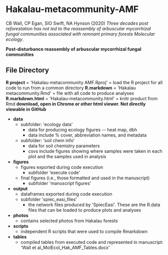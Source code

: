 # Hakalau-metacommunity-AMF  
CB Wall, CP Egan, SIO Swift, NA Hynson (2020) *Three decades post reforestation has not led to the reassembly of arbuscular mycorrhizal fungal communities associated with remnant primary forests* *Molecular ecology*.  

**Post-disturbance reassembly of arbuscular mycorrhizal fungal communities**  
  
## File Directory  
  
**R project** = 'Hakalau metacommunity AMF.Rproj' = load the R project for all code to run from a common directory
**R.markdown** = 'Hakalau metacommunity.Rmd' = file with all code to produce analyses
**R.markdown.html** = 'Hakalau-metacommunity.html' = knitr product from Rmd **download, open in Chrome or other html viewer. Not directly viewable in GitHub**

- **data**  
  - subfolder: 'ecology data'  
      - data for producing ecology figures -- heat map, dbh  
      - data include % cover, abbreviation names, and metadata  
  - subfolder: 'soil chem info'  
      - data for soil chemistry parameters  
      - csvs include figures showing where samples were taken in each plot and the samples used in analysis  
- **figures**  
  - figures exported during code execution  
      - subfolder 'execute code'  
  - final figures (i.e., those formatted and used in the manuscript)  
      - subfolder 'manuscript figures'  
- **output**    
  - dataframes exported during code execution  
  - subfolder 'spiec_easi_files'  
      - the network files produced by 'SpiecEasi'. These are the R.data files that can be loaded to produce plots and analyses
- **photos**  
  - contains selected photos from Hakalau forests  
- **scripts**   
  - independent R scripts that were used to compile Rmarkdown  
- **tables**  
  - compiled tables from executed code and represented in manuscript: 'Wall et al_MolEcol_Hak_AMF_Tables.docx'  




